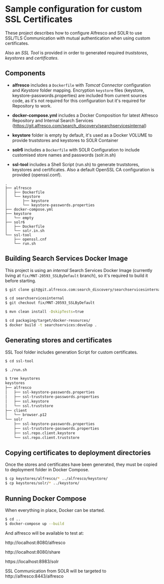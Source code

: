 # Sample configuration for custom SSL Certificates

These project describes how to configure Alfresco and SOLR to use SSL/TLS Communication with mutual authentication when using custom certificates.

Also an *SSL Tool* is provided in order to generated required *truststores*, *keystores* and *certificates*.

## Components

* **alfresco** includes a `Dockerfile` with *Tomcat Connector* configuration and *Keystore* folder mapping. Encryption `keystore` files (keystore, keystore-passwords.properties) are included from current sources code, as it's not required for this configuration but it's required for Repository to work.

* **docker-compose.yml** includes a Docker Composition for latest Alfresco Repository and Internal Search Services (https://git.alfresco.com/search_discovery/searchservicesinternal)

* **keystore** folder is empty by default, it's used as a Docker VOLUME to provide truststores and keystores to SOLR Container

* **solr6** includes a `Dockerfile` with SOLR Configuration to include customised store names and passwords (solr.in.sh)

* **ssl-tool** includes a Shell Script (run.sh) to generate truststores, keystores and certificates. Also a default OpenSSL CA configuration is provided (openssl.conf).

```
.
├── alfresco
│   ├── Dockerfile
│   └── keystore
│       ├── keystore
│       └── keystore-passwords.properties
├── docker-compose.yml
├── keystore
│   └── empty
├── solr6
│   ├── Dockerfile
│   └── solr.in.sh
└── ssl-tool
    ├── openssl.cnf
    └── run.sh
```

## Building Search Services Docker Image

This project is using an *internal* Search Services Docker Image (currently living at `fix/MNT-20593_SSLByDefault` branch), so it's required to build it before starting.

```bash
$ git clone git@git.alfresco.com:search_discovery/searchservicesinternal.git

$ cd searchservicesinternal
$ git checkout fix/MNT-20593_SSLByDefault

$ mvn clean install -DskipTests=true

$ cd packaging/target/docker-resources/
$ docker build -t searchservices:develop .
```

## Generating stores and certificates

SSL Tool folder includes generation Script for custom certificates.

```bash
$ cd ssl-tool

$ ./run.sh

$ tree keystores
keystores
├── alfresco
│   ├── ssl-keystore-passwords.properties
│   ├── ssl-truststore-passwords.properties
│   ├── ssl.keystore
│   └── ssl.truststore
├── client
│   └── browser.p12
└── solr
    ├── ssl-keystore-passwords.properties
    ├── ssl-truststore-passwords.properties
    ├── ssl.repo.client.keystore
    └── ssl.repo.client.truststore
```

## Copying certificates to deployment directories

Once the stores and certificates have been generated, they must be copied to deployment folder in Docker Compose.

```bash
$ cp keystores/alfresco/* ../alfresco/keystore/
$ cp keystores/solr/* ../keystore/
```

## Running Docker Compose

When everything in place, Docker can be started.

```bash
$ cd ..
$ docker-compose up --build
```

And alfresco will be available to test at:

http://localhost:8080/alfresco

http://localhost:8080/share

https://localhost:8983/solr

SSL Communication from SOLR will be targeted to http://alfresco:8443/alfresco
